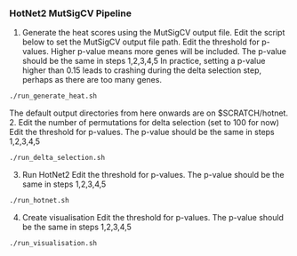 ### HotNet2 MutSigCV Pipeline

1. Generate the heat scores using the MutSigCV output file.
Edit the script below to set the MutSigCV output file path.
Edit the threshold for p-values. Higher p-value means more genes will be included. The p-value should be the same in steps 1,2,3,4,5
In practice, setting a p-value higher than 0.15 leads to crashing during the delta selection step, perhaps as there are too many genes.
```apache
./run_generate_heat.sh
```

The default output directories from here onwards are on $SCRATCH/hotnet.
2. Edit the number of permutations for delta selection (set to 100 for now)
Edit the threshold for p-values. The p-value should be the same in steps 1,2,3,4,5
```apache
./run_delta_selection.sh
```
3. Run HotNet2
Edit the threshold for p-values. The p-value should be the same in steps 1,2,3,4,5
```apache
./run_hotnet.sh
```
4. Create visualisation
Edit the threshold for p-values. The p-value should be the same in steps 1,2,3,4,5
```apache
./run_visualisation.sh
```


